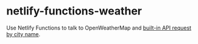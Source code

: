 # netlify-functions-weather

Use Netlify Functions to talk to OpenWeatherMap and [built-in API request by city name](https://openweathermap.org/current#name).


